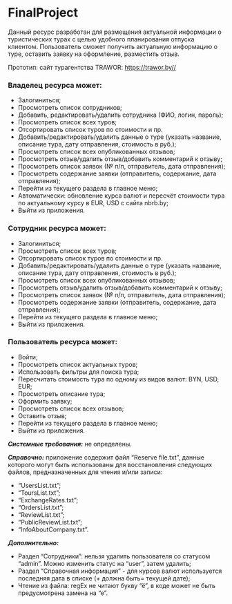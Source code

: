 # FinalProject
Данный ресурс разработан для размещения актуальной информации о туристических турах с целью удобного планирования отпуска клиентом. Пользователь сможет получить актуальную информацию о туре, оставить заявку на оформление, разместить отзыв.
 
Прототип: сайт турагентства TRAWOR: https://trawor.by//

### Владелец ресурса может: ###
- Залогиниться;
- Просмотреть список сотрудников;
- Добавить, редактировать/удалить сотрудника (ФИО, логин, пароль);
- Просмотреть список всех туров;
- Отсортировать список туров по стоимости и пр.
- Добавить/редактировать/удалить данные о туре (указать название, описание тура, дату отправления, стоимость в руб.);
- Просмотреть список всех опубликованных отзывов;
- Просмотреть отзыв/удалить отзыв/добавить комментарий к отзыву;
- Просмотреть список заявок (№ п/п, отправитель, дата отправления);
- Просмотреть содержание заявки (отправитель, содержание, дата отправления);
- Перейти из текущего раздела в главное меню;
- Автоматически: обновление курса валют и пересчёт стоимости тура по актуальному курсу в EUR, USD с сайта nbrb.by;
- Выйти из приложения.

### Сотрудник ресурса может: ###
- Залогиниться;
- Просмотреть список всех туров;
- Отсортировать список туров по стоимости и пр.
- Добавить/редактировать/удалить данные о туре (указать название, описание тура, дату отправления, стоимость в руб.);
- Просмотреть список всех опубликованных отзывов;
- Просмотреть отзыв/удалить отзыв/добавить комментарий к отзыву;
- Просмотреть список заявок (№ п/п, отправитель, дата отправления);
- Просмотреть содержание заявки (отправитель, содержание, дата отправления);
- Перейти из текущего раздела в главное меню;
- Выйти из приложения.

### Пользователь ресурса может: ###
- Войти;
- Просмотреть список актуальных туров;
- Использовать фильтры для поиска тура;
- Пересчитать стоимость тура по одному из видов валют: BYN, USD, EUR;
- Просмотреть описание тура;
- Оформить заявку;
- Просмотреть список всех отзывов;
- Оставить отзыв;
- Перейти из текущего раздела в главное меню;
- Выйти из приложения. 

***Системные требования:*** не определены.

***Справочно:*** приложение содержит файл “Reserve file.txt”, данные которого могут быть использованы для восстановления следующих файлов, предназначенных для чтения и/или записи:
- “UsersList.txt”;
- “ToursList.txt”;
- “ExchangeRates.txt”;
- “OrdersList.txt”;
- “ReviewList.txt”;
- “PublicReviewList.txt”;
- “InfoAboutCompany.txt”.

***Дополнительно:***
- Раздел “Сотрудники”: нельзя удалить пользователя со статусом “admin”. Можно изменить статус на “user”, затем удалить;
- Раздел “Справочная информация” - для курсов валют используется последняя дата в списке (+ должна быть= текущей дате); 
- Чтение из файла: regEx не читают букву “ё”, в коде может не быть предусмотрена замена на “е”.
